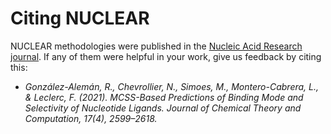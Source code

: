 # **Citing NUCLEAR**

NUCLEAR methodologies were published in the [Nucleic Acid Research journal](https://doi.org/10.1021/acs.jctc.0c01339). If any of them were helpful in your work, give us feedback by citing this:

- *González-Alemán, R., Chevrollier, N., Simoes, M., Montero-Cabrera, L., & Leclerc, F. (2021). MCSS-Based Predictions of Binding Mode and Selectivity of Nucleotide Ligands. Journal of Chemical Theory and Computation, 17(4), 2599–2618.*

